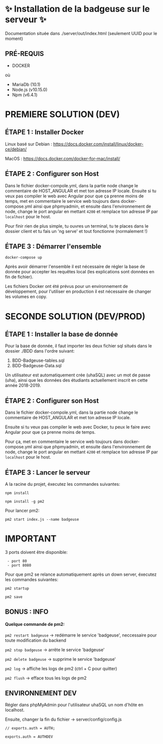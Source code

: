 # :sparkles: Installation de la badgeuse sur le serveur  :sparkles: #
 
Documentation située dans ./server/out/index.html (seulement UUID pour le moment) 
## PRÉ-REQUIS ##

* DOCKER

où

* MariaDb (10.1)
* Node.js (v10.15.0)
* Npm (v6.4.1)


# PREMIERE SOLUTION (DEV) #


## ÉTAPE 1 : Installer Docker ##

  Linux basé sur Debian : https://docs.docker.com/install/linux/docker-ce/debian/

  MacOS : https://docs.docker.com/docker-for-mac/install/

## ÉTAPE 2 : Configurer son Host ##

Dans le fichier docker-compole.yml, dans la partie node change le commentaire de HOST_ANGULAR et met ton adresse IP locale.
Ensuite si tu veux pas compiler le web avec Angular pour que ça prenne moins de temps, met en commentaire le service web toujours dans docker-compose.yml ainsi que phpmyadmin, 
et ensuite dans l'environnement de node, change le port angular en mettant `4200` et remplace ton adresse IP par `localhost` pour le host.

Pour finir rien de plus simple, tu ouvres un terminal, tu te places dans le dossier client et tu fais un 'ng serve' et tout fonctionne (normalement !)

## ÉTAPE 3 : Démarrer l'ensemble ##


  ``docker-compose up``
  
  Après avoir démarrer l'ensemble il est nécessaire de régler la base de donnée pour accepter les requêtes local (les explications sont données en fin de fichier). 
  
  Les fichiers Docker ont été prévus pour un environnement de développement, pour l'utiliser en production il est nécessaire de changer les volumes en copy.


# SECONDE SOLUTION (DEV/PROD) #
  
## ÉTAPE 1 : Installer la base de donnée ##

   Pour la base de donnée, il faut importer les deux fichier sql situés dans le dossier ./BDD dans l'ordre suivant:
   
   1. BDD-Badgeuse-tables.sql
   2. BDD-Badgeuse-Data.sql
   
   Un utilisateur est automatiquement crée (uhaSQL) avec un mot de passe (uha), ainsi que les données des étudiants actuellement inscrit en cette année 2018-2019.

## ÉTAPE 2 : Configurer son Host ##

Dans le fichier docker-compole.yml, dans la partie node change le commentaire de HOST_ANGULAR et met ton adresse IP locale.

Ensuite si tu veux pas compiler le web avec Docker, tu peux le faire avec Angular pour que ça prenne moins de temps.
 
Pour ça, met en commentaire le service web toujours dans docker-compose.yml ainsi que phpmyadmin,
et ensuite dans l'environnement de node, change le port angular en mettant `4200` et remplace ton adresse IP par `localhost` pour le host.

## ÉTAPE 3 : Lancer le serveur ##
  
    
  A la racine du projet, éxecutez les commandes suivantes:
  
  `npm install` 
  
  `npm install -g pm2`
  
  Pour lancer pm2:
  
  `pm2 start index.js --name badgeuse`
  
  # IMPORTANT #
  
  3 ports doivent être disponible:
  
     - port 80
     - port 8080
  
  Pour que pm2 se relance automatiquement après un down server, éxecutez les commandes suivantes:
  
  `pm2 startup`
   
  `pm2 save` 
  
  
## BONUS : INFO ##

   #### Quelque commande de pm2: ####
   
   `pm2 restart badgeuse` -> redémarre le service 'badgeuse', neccessaire pour toute modification du backend
   
   `pm2 stop badgeuse` -> arrête le service 'badgeuse'
   
   `pm2 delete badgeuse` -> supprime le service 'badgeuse'
   
   `pm2 log` -> affiche les logs de pm2 (ctrl + C pour quitter)
   
   `pm2 flush` -> efface tous les logs de pm2


## ENVIRONNEMENT DEV ##

  Régler dans phpMyAdmin pour l'utilisateur uhaSQL un nom d'hôte en localhost.

  Ensuite, changer la fin du fichier -> server/config/config.js 
  
  ``// exports.auth = AUTH;``

  ``exports.auth = AUTHDEV``
